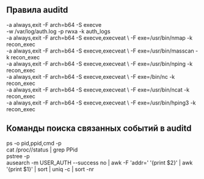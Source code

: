 ## Правила auditd
-a always,exit -F arch=b64 -S execve  
-w /var/log/auth.log -p rwxa -k auth_logs  
-a always,exit -F arch=b64 -S execve,execveat \ -F exe=/usr/bin/nmap        -k recon_exec  
-a always,exit -F arch=b64 -S execve,execveat \ -F exe=/usr/bin/masscan     -k recon_exec  
-a always,exit -F arch=b64 -S execve,execveat \ -F exe=/usr/bin/nping       -k recon_exec  
-a always,exit -F arch=b64 -S execve,execveat \ -F exe=/bin/nc              -k recon_exec  
-a always,exit -F arch=b64 -S execve,execveat \ -F exe=/usr/bin/ncat        -k recon_exec  
-a always,exit -F arch=b64 -S execve,execveat \ -F exe=/usr/bin/hping3      -k recon_exec  


## Команды поиска связанных событий в auditd
ps -o pid,ppid,cmd -p <PID>  
cat /proc/<PID>/status | grep PPid  
pstree -p <PID>  
ausearch -m USER_AUTH --success no | awk -F 'addr=' '{print $2}' | awk '{print $1}' | sort | uniq -c | sort -nr
